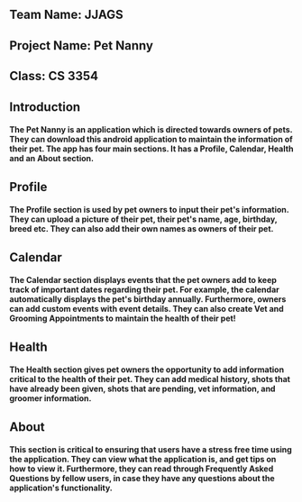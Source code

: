 ## Team Name:       JJAGS
## Project Name:    Pet Nanny 
## Class:                 CS 3354
###
## Introduction
#### The Pet Nanny is an application which is directed towards owners of pets. They can download this android application to maintain the information of their pet. The app has four main sections. It has a Profile, Calendar, Health  and an About section.

## Profile
#### The Profile section is used by pet owners to input their pet's information. They can upload a picture of their pet, their pet's name, age, birthday, breed etc. They can also add their own names as owners of their pet. 

## Calendar
#### The Calendar section displays events that the pet owners add to keep track of important dates regarding their pet. For example, the calendar automatically displays the pet's birthday annually. Furthermore, owners can add custom events with event details. They can also create Vet and Grooming Appointments to maintain the health of their pet!

## Health
#### The Health section gives pet owners the opportunity to add information critical to the health of their pet. They can add medical history, shots that have already been given, shots that are pending, vet information, and groomer information. 

## About
#### This section is critical to ensuring that users have a stress free time using the application. They can view what the application is, and get tips on how to view it. Furthermore, they can read through Frequently Asked Questions by fellow users, in case they have any questions about the application's functionality.
